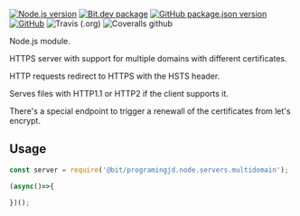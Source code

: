 [![Node.js version](https://img.shields.io/badge/node-%3E%3D9.0-blue)](https://nodejs.org)
[![Bit.dev package](https://img.shields.io/badge/%20bit%20-programingjd.node%2Fservers%2Fmultidomain-blueviolet)](https://bit.dev/programingjd/node/servers/multidomain)
[![GitHub package.json version](https://img.shields.io/github/package-json/v/programingjd/bit.node.servers.multidomain)](https://bit.dev/programingjd/node/servers/multidomain)
[![GitHub](https://img.shields.io/github/license/programingjd/bit.node.servers.multidomain)](LICENSE)
![Travis (.org)](https://img.shields.io/travis/programingjd/bit.node.servers.multidomain)
![Coveralls github](https://img.shields.io/coveralls/github/programingjd/bit.node.servers.multidomain)

Node.js module.

HTTPS server with support for multiple domains with different certificates.

HTTP requests redirect to HTTPS with the HSTS header.

Serves files with HTTP1.1 or HTTP2 if the client supports it.

There's a special endpoint to trigger a renewall of the certificates from let's encrypt.


## Usage

```javascript
const server = require('@bit/programingjd.node.servers.multidomain');

(async()=>{

})();
```

